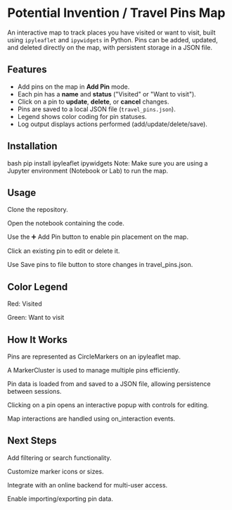 # Potential Invention / Travel Pins Map

An interactive map to track places you have visited or want to visit, built using `ipyleaflet` and `ipywidgets` in Python. Pins can be added, updated, and deleted directly on the map, with persistent storage in a JSON file.

## Features

- Add pins on the map in **Add Pin** mode.  
- Each pin has a **name** and **status** ("Visited" or "Want to visit").  
- Click on a pin to **update**, **delete**, or **cancel** changes.  
- Pins are saved to a local JSON file (`travel_pins.json`).  
- Legend shows color coding for pin statuses.  
- Log output displays actions performed (add/update/delete/save).

## Installation

bash
pip install ipyleaflet ipywidgets
Note: Make sure you are using a Jupyter environment (Notebook or Lab) to run the map.

## Usage

Clone the repository.

Open the notebook containing the code.

Use the ➕ Add Pin button to enable pin placement on the map.

Click an existing pin to edit or delete it.

Use Save pins to file button to store changes in travel_pins.json.

## Color Legend

Red: Visited

Green: Want to visit

## How It Works

Pins are represented as CircleMarkers on an ipyleaflet map.

A MarkerCluster is used to manage multiple pins efficiently.

Pin data is loaded from and saved to a JSON file, allowing persistence between sessions.

Clicking on a pin opens an interactive popup with controls for editing.

Map interactions are handled using on_interaction events.

## Next Steps

Add filtering or search functionality.

Customize marker icons or sizes.

Integrate with an online backend for multi-user access.

Enable importing/exporting pin data.
